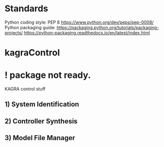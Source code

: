 # Standards
Python coding style: PEP 8 https://www.python.org/dev/peps/pep-0008/
Python packaging guide: https://packaging.python.org/tutorials/packaging-projects/
                        https://python-packaging.readthedocs.io/en/latest/index.html
# kagraControl
# ! package not ready.
KAGRA control stuff


## 1) System Identification
## 2) Controller Synthesis
## 3) Model File Manager
